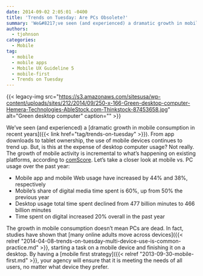 ```yaml
---
date: 2014-09-02 2:05:01 -0400
title: 'Trends on Tuesday: Are PCs Obsolete?'
summary: 'We&#8217;ve seen (and experienced) a dramatic growth in mobile consumption in recent years. From app downloads to tablet ownership, the use of mobile devices continues to trend up. But, is this at the expense of desktop computer usage? Not really. The growth of mobile activity is incremental to what&rsquo;s happening on existing platforms, according to'
authors:
  - tjohnson
categories:
  - Mobile
tag:
  - mobile
  - mobile apps
  - Mobile UX Guideline 5
  - mobile-first
  - Trends on Tuesday
---
```


{{< legacy-img src="https://s3.amazonaws.com/sitesusa/wp-content/uploads/sites/212/2014/09/250-x-166-Green-desktop-computer-Hemera-Technologies-AbleStock.com-Thinkstock-87453658.jpg" alt="Green desktop computer" caption="" >}} 

We&#8217;ve seen (and experienced) a [dramatic growth in mobile consumption in recent years]({{< link href="tag/trends-on-tuesday" >}}). From app downloads to tablet ownership, the use of mobile devices continues to trend up. But, is this at the expense of desktop computer usage? Not really. The growth of mobile activity is incremental to what’s happening on existing platforms, according to <a title="ComScore" href="http://www.comscore.com/Insights/Blog/Is-Mobile-Bringing-About-the-Death-of-the-PC-Not-Exactly" target="_blank">comScore</a>. Let&#8217;s take a closer look at mobile vs. PC usage over the past year:

  * Mobile app and mobile Web usage have increased by 44% and 38%, respectively
  * Mobile&#8217;s share of digital media time spent is 60%, up from 50% the previous year
  * Desktop usage total time spent declined from 477 billion minutes to 466 billion minutes
  * Time spent on digital increased 20% overall in the past year

The growth in mobile consumption doesn&#8217;t mean PCs are dead. In fact, studies have shown that [many online adults move across devices]({{< relref "2014-04-08-trends-on-tuesday-multi-device-use-is-common-practice.md" >}}, starting a task on a mobile device and finishing it on a desktop. By having a [mobile first strategy]({{< relref "2013-09-30-mobile-first.md" >}}, your agency will ensure that it is meeting the needs of all users, no matter what device they prefer.
